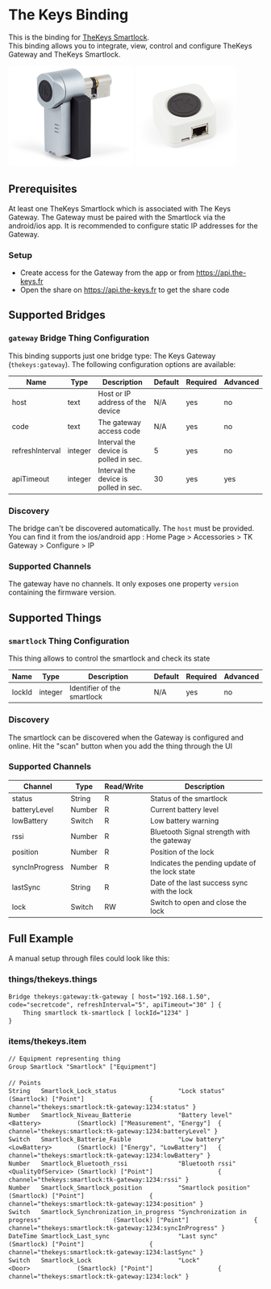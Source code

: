 # The Keys Binding

This is the binding for [TheKeys Smartlock](https://www.the-keys.eu/fr/produits/8-serrure-connectee.html).  
This binding allows you to integrate, view, control and configure TheKeys Gateway and TheKeys Smartlock.

![The Keys smartlock](doc/thekeys-smartlock.png)
![The Keys gateway](doc/thekeys-gateway.png)

## Prerequisites

At least one TheKeys Smartlock which is associated with The Keys Gateway. The Gateway must be paired with the Smartlock
via the android/ios app. It is recommended to configure static IP addresses for the Gateway.

### Setup

- Create access for the Gateway from the app or from https://api.the-keys.fr
- Open the share on https://api.the-keys.fr to get the share code

## Supported Bridges

### `gateway` Bridge Thing Configuration

This binding supports just one bridge type: The Keys Gateway (`thekeys:gateway`). The following configuration options
are available:

| Name            | Type    | Description                           | Default | Required | Advanced |
|-----------------|---------|---------------------------------------|---------|----------|----------|
| host            | text    | Host or IP address of the device      | N/A     | yes      | no       |
| code            | text    | The gateway access code               | N/A     | yes      | no       |
| refreshInterval | integer | Interval the device is polled in sec. | 5       | yes      | no       |
| apiTimeout      | integer | Interval the device is polled in sec. | 30      | yes      | yes      |

### Discovery

The bridge can't be discovered automatically. The `host` must be provided. You can find it from the ios/android app :
Home Page > Accessories > TK Gateway > Configure > IP

### Supported Channels

The gateway have no channels. It only exposes one property `version` containing the firmware version.

## Supported Things

### `smartlock` Thing Configuration

This thing allows to control the smartlock and check its state

| Name            | Type    | Description                           | Default | Required | Advanced |
|-----------------|---------|---------------------------------------|---------|----------|----------|
| lockId          | integer | Identifier of the smartlock           | N/A     | yes      | no       |

### Discovery

The smartlock can be discovered when the Gateway is configured and online. Hit the "scan" button when you add the thing
through the UI

### Supported Channels

| Channel         | Type   | Read/Write | Description                                    |
|-----------------|--------|------------|------------------------------------------------|
| status          | String | R          | Status of the smartlock                        |
| batteryLevel    | Number | R          | Current battery level                          |
| lowBattery      | Switch | R          | Low battery warning                            |
| rssi            | Number | R          | Bluetooth Signal strength with the gateway     |
| position        | Number | R          | Position of the lock                           |
| syncInProgress  | Number | R          | Indicates the pending update of the lock state |
| lastSync        | String | R          | Date of the last success sync with the lock    |
| lock            | Switch | RW         | Switch to open and close the lock              |

## Full Example

A manual setup through files could look like this:

### things/thekeys.things

```
Bridge thekeys:gateway:tk-gateway [ host="192.168.1.50", code="secretcode", refreshInterval="5", apiTimeout="30" ] {
    Thing smartlock tk-smartlock [ lockId="1234" ]
}
```

### items/thekeys.item

```
// Equipment representing thing
Group Smartlock "Smartlock" ["Equipment"]

// Points
String   Smartlock_Lock_status                 "Lock status"                                    (Smartlock) ["Point"]                  { channel="thekeys:smartlock:tk-gateway:1234:status" }         
Number   Smartlock_Niveau_Batterie             "Battery level"               <Battery>          (Smartlock) ["Measurement", "Energy"]  { channel="thekeys:smartlock:tk-gateway:1234:batteryLevel" }   
Switch   Smartlock_Batterie_Faible             "Low battery"                 <LowBattery>       (Smartlock) ["Energy", "LowBattery"]   { channel="thekeys:smartlock:tk-gateway:1234:lowBattery" }     
Number   Smartlock_Bluetooth_rssi              "Bluetooth rssi"              <QualityOfService> (Smartlock) ["Point"]                  { channel="thekeys:smartlock:tk-gateway:1234:rssi" }           
Number   Smartlock_Smartlock_position          "Smartlock position"                             (Smartlock) ["Point"]                  { channel="thekeys:smartlock:tk-gateway:1234:position" }       
Switch   Smartlock_Synchronization_in_progress "Synchronization in progress"                    (Smartlock) ["Point"]                  { channel="thekeys:smartlock:tk-gateway:1234:syncInProgress" } 
DateTime Smartlock_Last_sync                   "Last sync"                                      (Smartlock) ["Point"]                  { channel="thekeys:smartlock:tk-gateway:1234:lastSync" }       
Switch   Smartlock_Lock                        "Lock"                        <Door>             (Smartlock) ["Point"]                  { channel="thekeys:smartlock:tk-gateway:1234:lock" }           
```
